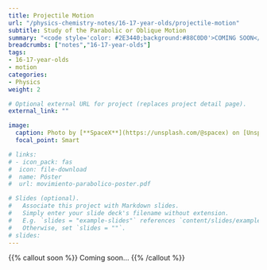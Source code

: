 ```yaml
---
title: Projectile Motion
url: "/physics-chemistry-notes/16-17-year-olds/projectile-motion"
subtitle: Study of the Parabolic or Oblique Motion
summary: "<code style='color: #2E3440;background:#88C0D0'>COMING SOON</code> <br> Study of the Parabolic or Oblique Motion."
breadcrumbs: ["notes","16-17-year-olds"]
tags:
- 16-17-year-olds
- motion
categories:
- Physics
weight: 2

# Optional external URL for project (replaces project detail page).
external_link: ""

image:
  caption: Photo by [**SpaceX**](https://unsplash.com/@spacex) on [Unsplash](https://unsplash.com)
  focal_point: Smart

# links:
# - icon_pack: fas
#  icon: file-download
#  name: Póster
#  url: movimiento-parabolico-poster.pdf  

# Slides (optional).
#   Associate this project with Markdown slides.
#   Simply enter your slide deck's filename without extension.
#   E.g. `slides = "example-slides"` references `content/slides/example-slides.md`.
#   Otherwise, set `slides = ""`.
# slides: 
---
```


{{% callout soon %}}
Coming soon...
{{% /callout %}}
